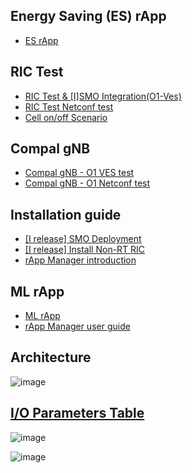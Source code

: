 ## Energy Saving (ES) rApp
-  [ES rApp](https://github.com/bmw-ece-ntust/energy-saving-simple-usecase/tree/master/ES%20rApp)

## RIC Test
-  [RIC Test & [I]SMO Integration(O1-Ves)](https://hackmd.io/@Winnie27/r1uReJjxp)
-  [RIC Test Netconf test ](https://hackmd.io/@Winnie27/r1BajOitT)
-  [Cell on/off Scenario ](https://hackmd.io/@Winnie27/rkltXnp1T)

## Compal gNB
-  [Compal gNB - O1 VES test ](https://hackmd.io/@Winnie27/rJZXQBxmC)
-  [Compal gNB - O1 Netconf test ](https://hackmd.io/@Winnie27/rJu88bff0)


## Installation guide
-  [[I release] SMO Deployment](https://hackmd.io/@H131413/ByOoZCmDa)
-  [[I release] Install Non-RT RIC](https://hackmd.io/@Winnie27/B1hE7bwBp) 
-  [rApp Manager introduction](https://hackmd.io/@Winnie27/Bk6xb7EBT) 


## ML rApp
-  [ML rApp](https://github.com/bmw-ece-ntust/energy-saving-simple-usecase/tree/master/ML%20rApp)
-  [rApp Manager user guide](https://hackmd.io/@Winnie27/rJjXkxatp)

## Architecture
![image](https://github.com/user-attachments/assets/865db5d3-8217-42a7-af6f-0d34578d9ccc)

## [I/O Parameters Table](https://hackmd.io/EOb2BReXTpeOQ6wXwflPFA?view#IO-Parameters-Table)
![image](https://github.com/user-attachments/assets/e25b5ba9-2461-47a8-a673-55bf38e9d65e)

![image](https://github.com/user-attachments/assets/080deb6c-ff9a-443b-986b-1d0be5a7133e)
